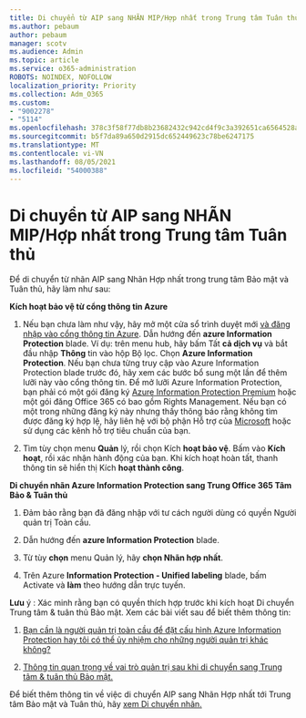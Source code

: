 ```yaml
---
title: Di chuyển từ AIP sang NHÃN MIP/Hợp nhất trong Trung tâm Tuân thủ
ms.author: pebaum
author: pebaum
manager: scotv
ms.audience: Admin
ms.topic: article
ms.service: o365-administration
ROBOTS: NOINDEX, NOFOLLOW
localization_priority: Priority
ms.collection: Adm_O365
ms.custom:
- "9002278"
- "5114"
ms.openlocfilehash: 378c3f58f77db8b23682432c942cd4f9c3a392651ca6564528a635724ad66a25
ms.sourcegitcommit: b5f7da89a650d2915dc652449623c78be6247175
ms.translationtype: MT
ms.contentlocale: vi-VN
ms.lasthandoff: 08/05/2021
ms.locfileid: "54000388"
---
```

# <a name="migration-from-aip-to-mipunified-labeling-in-the-compliance-center"></a>Di chuyển từ AIP sang NHÃN MIP/Hợp nhất trong Trung tâm Tuân thủ

Để di chuyển từ nhãn AIP sang Nhãn Hợp nhất trong trung tâm Bảo mật và Tuân thủ, hãy làm như sau:

**Kích hoạt bảo vệ từ cổng thông tin Azure**

1. Nếu bạn chưa làm như vậy, hãy mở một cửa sổ trình duyệt mới [và đăng nhập vào cổng thông tin Azure](https://docs.microsoft.com/azure/information-protection/deploy-use/configure-policy#signing-in-to-the-azure-portal). Dẫn hướng đến **azure Information Protection** blade. Ví dụ: trên menu hub, hãy bấm Tất **cả dịch vụ** và bắt đầu nhập **Thông** tin vào hộp Bộ lọc. Chọn **Azure Information Protection**. Nếu bạn chưa từng truy cập vào Azure Information Protection [](https://docs.microsoft.com/azure/information-protection/deploy-use/configure-policy#to-access-the-azure-information-protection-blade-for-the-first-time) blade trước đó, hãy xem các bước bổ sung một lần để thêm lưỡi này vào cổng thông tin. Để mở lưỡi Azure Information Protection, bạn phải có một gói đăng ký [Azure Information Protection Premium](https://www.microsoft.com/cloud-platform/azure-information-protection-pricing) hoặc một gói đăng Office 365 có bao gồm Rights Management. Nếu bạn có một trong những đăng ký này nhưng thấy thông báo rằng không tìm được đăng ký hợp lệ, hãy liên hệ với bộ phận Hỗ trợ của [Microsoft](https://docs.microsoft.com/azure/information-protection/get-started/information-support#to-contact-microsoft-support) hoặc sử dụng các kênh hỗ trợ tiêu chuẩn của bạn.

2. Tìm tùy chọn menu **Quản** lý, rồi chọn Kích **hoạt bảo vệ**. Bấm vào **Kích hoạt**, rồi xác nhận hành động của bạn. Khi kích hoạt hoàn tất, thanh thông tin sẽ hiển thị Kích **hoạt thành công**.

**Di chuyển nhãn Azure Information Protection sang Trung Office 365 Tâm Bảo & Tuân thủ**

1. Đảm bảo rằng bạn đã đăng nhập với tư cách người dùng có quyền Người quản trị Toàn cầu.

2. Dẫn hướng đến **azure Information Protection** blade.

3. Từ tùy **chọn** menu Quản lý, hãy **chọn Nhãn hợp nhất**.

4. Trên Azure **Information Protection - Unified labeling** blade, bấm Activate và **làm** theo hướng dẫn trực tuyến.

**Lưu** ý : Xác minh rằng bạn có quyền thích hợp trước khi kích hoạt Di chuyển Trung tâm & tuân thủ Bảo mật. Xem các bài viết sau để biết thêm thông tin:

1. [Bạn cần là người quản trị toàn cầu để đặt cấu hình Azure Information Protection hay tôi có thể ủy nhiệm cho những người quản trị khác không?](https://docs.microsoft.com/azure/information-protection/faqs#do-you-need-to-be-a-global-admin-to-configure-azure-information-protection-or-can-i-delegate-to-other-administrators)

2. [Thông tin quan trọng về vai trò quản trị sau khi di chuyển sang Trung tâm & tuân thủ Bảo mật.](https://docs.microsoft.com/azure/information-protection/configure-policy-migrate-labels#important-information-about-administrative-roles)

Để biết thêm thông tin về việc di chuyển AIP sang Nhãn Hợp nhất tới Trung tâm Bảo mật và Tuân thủ, hãy [xem Di chuyển nhãn.](https://docs.microsoft.com/azure/information-protection/configure-policy-migrate-labels)
